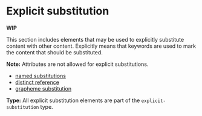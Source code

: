 # Explicit substitution

**WIP**

This section includes elements that may be used to explicitly substitute content with other content.
Explicitly means that keywords are used to mark the content that should be substituted.

**Note:** Attributes are not allowed for explicit substitutions.

- [named substitutions](/markup/inlines/explicit-substitutions/named-substitution)
- [distinct reference](/markup/inlines/explicit-substitutions/distinct-reference)
- [grapheme substitution](/markup/inlines/explicit-substitutions/grapheme-substitution/)

**Type:** All explicit substitution elements are part of the `explicit-substitution` type.
